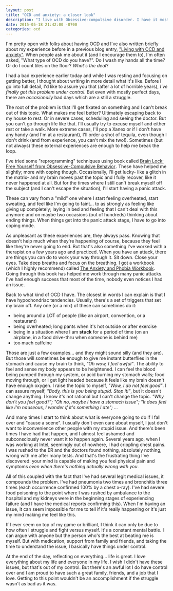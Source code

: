 ```yaml
---
layout: post
title: "OCD and anxiety: a closer look"
description: "I live with Obsessive-compulsive disorder. I have it mostly under control, but sometimes there are bad days. This post elaborates on some of my challenges."
date: 2015-05-18 21:42:00 -0700
categories: ocd
---
```


I'm pretty open with folks about having OCD and I've also written briefly about my experience before in a previous blog entry, <a href="https://blog.clifton.io/living-with-ocd-anxiety/">"Living with OCD and anxiety"</a>. When people ask me about it (and I encourage them to), I'm often asked, "What type of OCD do you have?". Do I wash my hands all the time? Or do I count tiles on the floor? *What's the deal*?

I had a bad experience earlier today and while I was resting and focusing on getting better, I thought about writing in more detail what it's like. Before I go into full detail, I'd like to assure you that (after a lot of horrible years), *I've finally got this problem under control*. But even with mostly perfect days, there are *occasionally* bad days which are a still a struggle.

The root of the problem is that I'll get fixated on something and I can't break out of this topic. What makes me feel better? Ultimately escaping back to my house to rest. Or in severe cases, scheduling and seeing the doctor. But you can't go through life like that. I'll usually try to excuse myself and either rest or take a walk. More extreme cases, I'll pop a Xanex or if I don't have any handy (and I'm at a restaurant), I'll order a shot of tequila, even though I don't drink (and from experience, you can't mix the two!). Sometimes (but not always) these external experiences are enough to help me break the loop.

I've tried some "reprogramming" techniques using book called <a href="http://www.amazon.com/gp/product/0060987111/ref=as_li_tl?ie=UTF8&amp;camp=1789&amp;creative=9325&amp;creativeASIN=0060987111&amp;linkCode=as2&amp;tag=bria07-20&amp;linkId=IHXHNKZMHCSFJMQ7" target="_blank" rel="nofollow">Brain Lock: Free Yourself from Obsessive-Compulsive Behavior</a><img src="http://ir-na.amazon-adsystem.com/e/ir?t=bria07-20&amp;l=as2&amp;o=1&amp;a=0060987111" width="1" height="1" border="0" alt="" style="border:none !important; margin:0px !important; display:inline;">. These have helped me slightly; more with coping though. Occasionally, I'll get lucky- like a glitch in the matrix- and my brain moves past the topic and I fully recover, like it never happened at all.  But for the times where I still can't break myself off the subject (and I can't escape the situation), I'll start having a panic attack.

These can vary from a "mild" one where I start feeling overheated, start sweating, and feel like I'm going to faint... to as strongly as feeling like giving up completely; laying in bed and feeling that I can't deal with this anymore and on maybe two occasions (out of hundreds) thinking about ending things. When things get into the panic attack stage, I have to go into coping mode.

As unpleasant as these experiences are, they always pass. Knowing that doesn't help much when they're happening of course, because they feel like they're never going to end. But that's also something I've worked with a therapist on a few years ago and practiced. When you have an attack, there are things you can do to work your way through it. Sit down. Close your eyes. Take deep breaths and focus on the breathing. I got a workbook (which I highly recommend) called <a href="http://www.amazon.com/gp/product/1626252157/ref=as_li_tl?ie=UTF8&amp;camp=1789&amp;creative=9325&amp;creativeASIN=1626252157&amp;linkCode=as2&amp;tag=bria07-20&amp;linkId=LINSDKA2IULM5KN2" target="_blank" rel="nofollow">The Anxiety and Phobia Workbook</a><img src="http://ir-na.amazon-adsystem.com/e/ir?t=bria07-20&amp;l=as2&amp;o=1&amp;a=1626252157" width="1" height="1" border="0" alt="" style="border:none !important; margin:0px !important; display:inline">. Going through this book has helped me work through many panic attacks. I've had enough success that most of the time, nobody even notices I had an issue.

Back to what kind of OCD I have. The closest in words I can explain is that I have hypochondriac tendencies. Usually, there's a set of triggers that set my brain off. Any one (or a mix) of these can sometimes do it:

- being around a LOT of people (like an airport, convention, or a restaurant)
- being overheated; long pants when it's hot outside or after exercise
- being in a situation where I am <b>stuck</b> for a period of time (on an airplane, in a food drive-thru when someone is behind me)
- too much caffeine

Those are just a few examples... and they might sound silly (and they are). But those will sometimes be enough to give me instant butterflies in the stomach and cause my brain to think, *"Oh wow, I feel awful"*. The ability to feel and sense my body appears to be heightened. I can feel the blood being pumped through my system, or acid burning my stomach walls; food moving through, or I get light headed because it feels like my brain doesn't have enough oxygen. I raise the topic to myself, *"Wow, I do not feel good"*. I can assure myself, *"Body, this is you being stupid. Stop it!"*, but it doesn't change anything. I know it's not rational but I can't change the topic. *"Why don't you feel good?"; "Oh no, maybe I have a stomach issue"; "It does feel like I'm nauseous, I wonder if it's something I ate"; ...*

And many times I start to think about what is everyone going to do if I fall over and "cause a scene". I usually don't even care about myself, I just don't want to inconvenience other people with my stupid issue. And there's been times I have had that happen, and I almost feel ashamed and subconsciously never want it to happen again. Several years ago, when I was working at Intel, seemingly out of nowhere, I had crippling chest pains. I was rushed to the ER and the doctors found nothing, absolutely nothing, wrong with me after many tests. And that's the frustrating thing I've discovered: your mind is capable of making you feel physical pain and symptoms *even when there's nothing actually wrong with you*.

All of this coupled with the fact that I've had several legit medical issues, it compounds the problem. I've had pneumonia two times and bronchitis three times (each occurrence confirmed 100% by a chest x-ray).  I've had severe food poisoning to the point where I was rushed by ambulance to the hospital and my kidneys were in the beginning stages of experiencing failure (and I have the medical reports confirming this). When I'm having an issue, it can seem impossible for me to tell if it's really happening or it's just my mind making me feel like this.

If I ever seem on top of my game or brilliant, I think it can only be due to how often I struggle and fight versus myself. It's a constant mental battle. I can argue with anyone but the person who's the best at beating me is myself. But with medication, support from family and friends, and taking the time to understand the issue, I basically have things under control.

At the end of the day, reflecting on everything... life is great. I love everything about my life and everyone in my life. I wish I didn't have these issues, but that's out of my control. But there's an awful lot I do have control over and I am proud to have such a great family, friends, and a job that I love. Getting to this point wouldn't be an accomplishment if the struggle wasn't as bad as it was.
